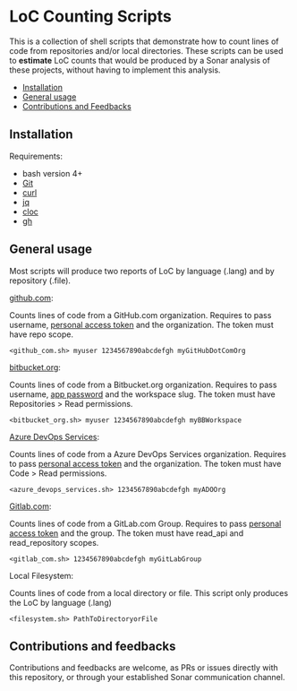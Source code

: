 LoC Counting Scripts
==================
This is a collection of shell scripts that demonstrate how to count lines of code from repositories and/or local directories.  These scripts can be used to **estimate** LoC counts that would be produced by a Sonar analysis of these projects, without having to implement this analysis.

* [Installation](#installation)
* [General usage](#general-usage)
* [Contributions and Feedbacks](#Contributions-and-feedbacks)

Installation
------------

Requirements:

* bash version 4+
* [Git](https://git-scm.com/)
* [curl](https://curl.haxx.se)
* [jq](https://stedolan.github.io/jq/)
* [cloc](https://github.com/AlDanial/cloc)
* [gh](https://cli.github.com/)

General usage
-------------

Most scripts will produce two reports of LoC by language (.lang) and by repository (.file).

[github.com](https://github.com):

Counts lines of code from a GitHub.com organization.  Requires to pass username, [personal access token](https://docs.github.com/en/authentication/keeping-your-account-and-data-secure/creating-a-personal-access-token) and the organization.  The token must have repo scope.

```
<github_com.sh> myuser 1234567890abcdefgh myGitHubDotComOrg
```

[bitbucket.org](https://bitbucket.org):

Counts lines of code from a Bitbucket.org organization. Requires to pass username, [app password](https://support.atlassian.com/bitbucket-cloud/docs/app-passwords/) and the workspace slug.  The token must have Repositories > Read permissions.

```
<bitbucket_org.sh> myuser 1234567890abcdefgh myBBWorkspace
```

[Azure DevOps Services](https://dev.azure.com):

Counts lines of code from a Azure DevOps Services organization. Requires to pass [personal access token](https://docs.microsoft.com/en-us/azure/devops/organizations/accounts/use-personal-access-tokens-to-authenticate?view=azure-devops) and the organization.  The token must have Code > Read permissions.

```
<azure_devops_services.sh> 1234567890abcdefgh myADOOrg
```

[Gitlab.com](https://gitlab.com):

Counts lines of code from a GitLab.com Group. Requires to pass [personal access token](https://docs.gitlab.com/ee/user/profile/personal_access_tokens.html) and the group.  The token must have read_api and read_repository scopes.

```
<gitlab_com.sh> 1234567890abcdefgh myGitLabGroup
```

Local Filesystem:

Counts lines of code from a local directory or file.  This script only produces the LoC by language (.lang)

```
<filesystem.sh> PathToDirectoryorFile
```

Contributions and feedbacks
-------------
Contributions and feedbacks are welcome, as PRs or issues directly with this repository, or through your established Sonar communication channel.
